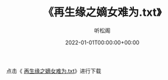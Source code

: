﻿---
title:  《再生缘之嫡女难为.txt》
date:   2022-01-01T00:00:00+00:00
author: 听松阁
layout: post
permalink: /再生缘之嫡女难为/
categories: 小说
tags: [小说]
---

点击《 [再生缘之嫡女难为.txt](http://img.660000.xyz/bookstukust/book/bntxt/10/再生缘之嫡女难为.txt)》进行下载